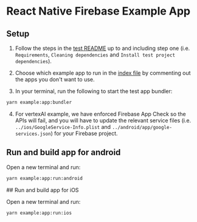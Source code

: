 # React Native Firebase Example App

## Setup

1. Follow the steps in the [test README](../README.md) up to and including step one (i.e. `Requirements`, `Cleaning dependencies` and `Install test project dependencies`).

2. Choose which example app to run in the [index file](./index.js) by commenting out the apps you don't want to use.

3. In your terminal, run the following to start the test app bundler:
```bash
yarn example:app:bundler
```

4. For vertexAI example, we have enforced Firebase App Check so the APIs will fail, and you will have to update the relevant service files (i.e. `../ios/GoogleService-Info.plist` and `../android/app/google-services.json`) for your Firebase project.

## Run and build app for android

Open a new terminal and run:

```bash
yarn example:app:run:android
```

## Run and build app for iOS

Open a new terminal and run:

```bash
yarn example:app:run:ios
```
